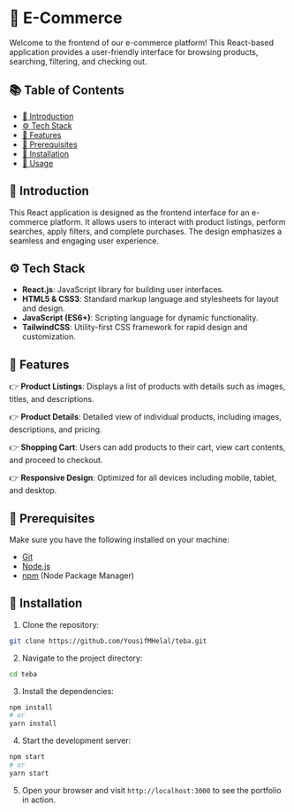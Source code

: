 
# 🌟 E-Commerce

Welcome to the frontend of our e-commerce platform! This React-based application provides a user-friendly interface for browsing products, searching, filtering, and checking out.

## 📚 Table of Contents

- [🎉 Introduction](#-introduction)
- [⚙️ Tech Stack](#️-tech-stack)
- [🔋 Features](#-features)
- [🔧 Prerequisites](#-prerequisites)
- [🚀 Installation](#-installation)
- [📘 Usage](#-usage)

## 🎉 Introduction

This React application is designed as the frontend interface for an e-commerce platform. It allows users to interact with product listings, perform searches, apply filters, and complete purchases. The design emphasizes a seamless and engaging user experience.

## ⚙️ Tech Stack

- **React.js**: JavaScript library for building user interfaces.
- **HTML5 & CSS3**: Standard markup language and stylesheets for layout and design.
- **JavaScript (ES6+)**: Scripting language for dynamic functionality.
- **TailwindCSS**: Utility-first CSS framework for rapid design and customization.

## 🔋 Features

👉 **Product Listings**: Displays a list of products with details such as images, titles, and descriptions.

👉 **Product Details**: Detailed view of individual products, including images, descriptions, and pricing.

👉 **Shopping Cart**: Users can add products to their cart, view cart contents, and proceed to checkout.


👉 **Responsive Design**: Optimized for all devices including mobile, tablet, and desktop.

## 🔧 Prerequisites

Make sure you have the following installed on your machine:

- [Git](https://git-scm.com/)
- [Node.js](https://nodejs.org/en)
- [npm](https://www.npmjs.com/) (Node Package Manager)

## 🚀 Installation

1.  Clone the repository:

  ```bash
  git clone https://github.com/YousifMHelal/teba.git
  ```

2.  Navigate to the project directory:


  ```bash
  cd teba
  ```

3.  Install the dependencies:

  ```bash
  npm install
  # or
  yarn install
  ```

4.  Start the development server:

  ```bash
  npm start
  # or
  yarn start
  ```

5.  Open your browser and visit `http://localhost:3000` to see the portfolio in action.
